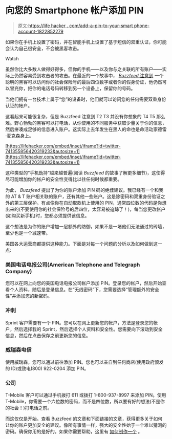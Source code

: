 # 向您的 Smartphone 帐户添加 PIN

> 原文:[https://life hacker . com/add-a-pin-to-your-smart phone-account-1822852279](https://lifehacker.com/add-a-pin-to-your-smartphone-account-1822852279)

如果你在手机上设置了密码，并在智能手机上设置了基于短信的双重认证，你可能会认为自己很安全，不会被黑客攻击。

Watch

虽然你比大多数人做得好得多，但你的手机——以及你与之关联的所有账户——实际上仍然容易受到攻击者的攻击。在最近的一个故事中， [*Buzzfeed* 注意到](https://www.buzzfeed.com/nicolenguyen/how-to-prevent-mobile-account-hacking?utm_term=.impDQrNxL#.dlpA6P3Xp) 一个聪明的黑客可以访问你的社会保险号的最后四位数字或者你的假身份证，他仍然可以冒充你，把你的电话号码转移到另一个设备上，保留你的号码。

当他们拥有一台技术上属于“您”的设备时，他们就可以访问您的任何需要双重身份认证的帐户。

这看起来可能很复杂，但是 Buzzfeed 注意到 T2 T3 并没有你想象的 T4 T5 那么难。野心勃勃的黑客可以打电话，从你使用的不同服务中获取少量关于你的信息，然后拼凑成足够的信息进入账户。这实际上去年发生在黑人的命也是命活动家德雷·麦克森身上。

 [https://lifehacker.com/embed/inset/iframe?id=twitter-741355856420319233&autosize=1](https://lifehacker.com/embed/inset/iframe?id=twitter-741355856420319233&autosize=1) 

这种类型的“手机劫持”越来越普遍(阅读 *Buzzfeed* 的故事了解更多细节)，这使得尽可能增加你的帐户的安全性变得比以往任何时候都重要。

为此， *Buzzfeed* 提出了为你的账户添加 PIN 码的绝佳建议。我已经有一个和我的 AT & T 账户相关联的账户，还有其他一些账户。这是除密码和双重身份验证之外的第三层保护。有点像你在自动取款机上使用的 PIN，通常四位数的代码是你想出来的(不要使用你的社会保险号的后四位，太容易被追踪了！)，每当您更改帐户(如购买新手机)时，您都必须提供该信息。

这个想法是为你的账户增加一层额外的防御，如果不是一堵他们无法通过的砖墙，至少也是一个减速带。

美国各大运营商都提供这种能力。下面是对每一个问题的分析以及如何做到这一点:

### 美国电话电报公司(American Telephone and Telegraph Company)

您可以在网上向您的美国电话电报公司帐户添加 PIN。登录您的帐户，然后开始查看个人资料，随后是登录信息。在“无线密码”下，您需要选择“管理额外的安全性”并添加您的新密码。

### 冲刺

Sprint 客户需要有一个 PIN。您可以在网上更新您的帐户，方法是登录您的帐户，然后选择我的 Sprint，然后选择个人资料和安全性。您需要向下滚动到安全信息，然后在点击保存之前更新您的信息。

### 威瑞森电信

使用威瑞森，您可以通过前往添加 PIN。您也可以亲自到任何商店(使用政府颁发的 ID)或致电(800) 922-0204 添加 PIN。

### 公司

T-Mobile 客户可以通过手机拨打 611 或拨打 1-800-937-8997 来添加 PIN。使用 T-Mobile，你需要一个六位数的密码，而不是四位数，所以要有好的想法(不是你的社会！)打电话之前。

而这仅仅是开始。查看 Buzzfeed 的文章和下面链接的文章，获得更多关于如何让你的账户更加安全的建议。像所有事情一样，强大的安全性始于一个难以猜测的密码。确保你用的是好的。如果你需要帮助，这里有 [如何制作一个](https://lifehacker.com/how-to-create-a-strong-password-1797681069) 。